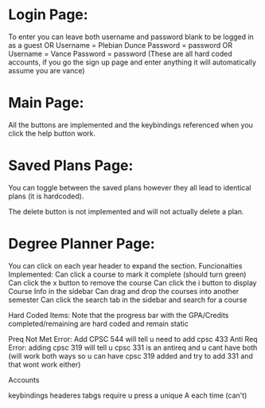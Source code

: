 # Login Page: 
To enter you can leave both username and password blank to be logged in as a guest 
OR
Username = Plebian Dunce
Password = password
OR
Username = Vance
Password = password
(These are all hard coded accounts, if you go the sign up page and enter anything it will automatically assume you are vance)


# Main Page: 
All the buttons are implemented and the keybindings referenced when you click the help button work. 

# Saved Plans Page: 
You can toggle between the saved plans however they all lead to identical plans (it is hardcoded).

The delete button is not implemented and will not actually delete a plan. 

#  Degree Planner Page: 
You can click on each year header to expand the section. 
Funcionalties Implemented: 
Can click a course to mark it complete (should turn green)
Can click the x button to remove the course 
Can click the i button to display Course Info in the sidebar
Can drag and drop the courses into another semester 
Can click the search tab in the sidebar and search for a course 

Hard Coded Items:
Note that the progress bar with the GPA/Credits completed/remaining are hard coded and remain static 




Preq Not Met Error: Add CPSC 544  will tell u need to add cpsc 433
Anti Req Error: adding cpsc 319 will tell u cpsc 331 is an antireq and u cant have both (will work both ways so u can have cpsc 319 added and try to add 331 and that wont work either)

Accounts

keybindings headeres tabgs require u press a unique A each time (can't)